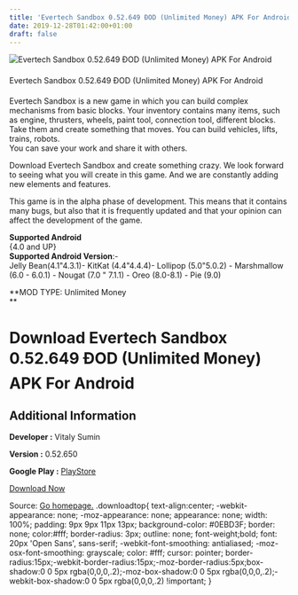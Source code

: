 ```yaml
---
title: 'Evertech Sandbox 0.52.649 ÐOD (Unlimited Money) APK For Android'
date: 2019-12-28T01:42:00+01:00
draft: false
---
```


![Evertech Sandbox 0.52.649 ÐOD (Unlimited Money) APK For Android](https://i1.wp.com/apkhome.net/wp-content/uploads/2019/11/Evertech-Sandbox-0.52.649-ÐOD-Unlimited-Money.png "Evertech Sandbox 0.52.649 ÐOD (Unlimited Money) APK For Android")

  

Evertech Sandbox 0.52.649 ÐOD (Unlimited Money) APK For Android

Evertech Sandbox is a new game in which you can build complex mechanisms from basic blocks. Your inventory contains many items, such as engine, thrusters, wheels, paint tool, connection tool, different blocks. Take them and create something that moves. You can build vehicles, lifts, trains, robots.  
You can save your work and share it with others.

Download Evertech Sandbox and create something crazy. We look forward to seeing what you will create in this game. And we are constantly adding new elements and features.

This game is in the alpha phase of development. This means that it contains many bugs, but also that it is frequently updated and that your opinion can affect the development of the game.

**Supported Android**  
{4.0 and UP}  
**Supported Android Version**:-  
Jelly Bean(4.1"4.3.1)- KitKat (4.4"4.4.4)- Lollipop (5.0"5.0.2) - Marshmallow (6.0 - 6.0.1) - Nougat (7.0 " 7.1.1) - Oreo (8.0-8.1) - Pie (9.0)

**MOD TYPE: Unlimited Money  
**

Download Evertech Sandbox 0.52.649 ÐOD (Unlimited Money) APK For Android
=========================================================================

Additional Information
----------------------

**Developer :** Vitaly Sumin

**Version :** 0.52.650

**Google Play :** [PlayStore](https://play.google.com/store/apps/details?id=com.evertechsandbox)

  

[Download Now](https://store4app.co/post/evertech-sandbox-0-52-649-od-unlimited-money-apk-for-android_1574105848)

  
Source: [Go homepage.](https://store4app.co/post/evertech-sandbox-0-52-649-od-unlimited-money-apk-for-android_1574105848) .downloadtop{ text-align:center; -webkit-appearance: none; -moz-appearance: none; appearance: none; width: 100%; padding: 9px 9px 11px 13px; background-color: #0EBD3F; border: none; color:#fff; border-radius: 3px; outline: none; font-weight;bold; font: 20px 'Open Sans', sans-serif; -webkit-font-smoothing: antialiased; -moz-osx-font-smoothing: grayscale; color: #fff; cursor: pointer; border-radius:15px;-webkit-border-radius:15px;-moz-border-radius:5px;box-shadow:0 0 5px rgba(0,0,0,.2);-moz-box-shadow:0 0 5px rgba(0,0,0,.2);-webkit-box-shadow:0 0 5px rgba(0,0,0,.2) !important; }